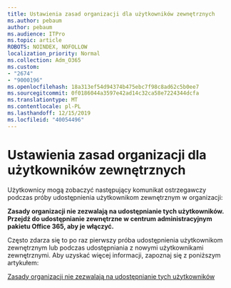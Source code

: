 ```yaml
---
title: Ustawienia zasad organizacji dla użytkowników zewnętrznych
ms.author: pebaum
author: pebaum
ms.audience: ITPro
ms.topic: article
ROBOTS: NOINDEX, NOFOLLOW
localization_priority: Normal
ms.collection: Adm_O365
ms.custom:
- "2674"
- "9000196"
ms.openlocfilehash: 18a313ef54d94374b475ebc7f98c8ad62c5b0ee7
ms.sourcegitcommit: 0f0186044a3597e42ad14c32ca58e7224344dcfa
ms.translationtype: MT
ms.contentlocale: pl-PL
ms.lasthandoff: 12/15/2019
ms.locfileid: "40054496"
---
```

# <a name="organization-policy-settings-for-external-users"></a>Ustawienia zasad organizacji dla użytkowników zewnętrznych

Użytkownicy mogą zobaczyć następujący komunikat ostrzegawczy podczas próby udostępnienia użytkownikom zewnętrznym w organizacji: 

   **Zasady organizacji nie zezwalają na udostępnianie tych użytkowników. Przejdź do udostępnianie zewnętrzne w centrum administracyjnym pakietu Office 365, aby je włączyć.** 

Często zdarza się to po raz pierwszy próba udostępnienia użytkownikom zewnętrznym lub podczas udostępniania z nowymi użytkownikami zewnętrznymi. Aby uzyskać więcej informacji, zapoznaj się z poniższym artykułem:

[Zasady organizacji nie zezwalają na udostępnianie tych użytkowników](https://docs.microsoft.com/sharepoint/support/administration/organization-policies-do-not-allow-you-to-share-with-users-error)






